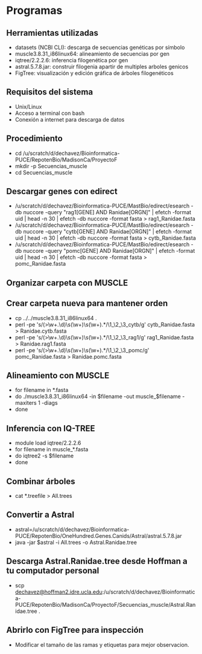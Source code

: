 # Programas
## Herramientas utilizadas
* datasets (NCBI CLI): descarga de secuencias genéticas por símbolo
* muscle3.8.31_i86linux64: alineamiento de secuencias por gen
* iqtree/2.2.2.6: inferencia filogenética por gen
* astral.5.7.8.jar: construir filogenia apartir de multiples arboles genicos
* FigTree: visualización y edición gráfica de árboles filogenéticos

## Requisitos del sistema
* Unix/Linux
* Acceso a terminal con bash
* Conexión a internet para descarga de datos

## Procedimiento
* cd /u/scratch/d/dechavez/Bioinformatica-PUCE/RepotenBio/MadisonCa/ProyectoF
* mkdir -p Secuencias_muscle
* cd Secuencias_muscle

## Descargar genes con edirect
* /u/scratch/d/dechavez/Bioinformatica-PUCE/MastBio/edirect/esearch -db nuccore -query "rag1[GENE] AND Ranidae[ORGN]" | efetch -format uid | head -n 30 | efetch -db nuccore -format fasta > rag1_Ranidae.fasta
* /u/scratch/d/dechavez/Bioinformatica-PUCE/MastBio/edirect/esearch -db nuccore -query "cytb[GENE] AND Ranidae[ORGN]" | efetch -format uid | head -n 30 | efetch -db nuccore -format fasta > cytb_Ranidae.fasta
* /u/scratch/d/dechavez/Bioinformatica-PUCE/MastBio/edirect/esearch -db nuccore -query "pomc[GENE] AND Ranidae[ORGN]" | efetch -format uid | head -n 30 | efetch -db nuccore -format fasta > pomc_Ranidae.fasta

## Organizar carpeta con MUSCLE

## Crear carpeta nueva para mantener orden
* cp ../../muscle3.8.31_i86linux64 .
* perl -pe 's/(>\w+.\d)\s(\w+)\s(\w+).*/\1_\2_\3_cytb/g' cytb_Ranidae.fasta > Ranidae.cytb.fasta
* perl -pe 's/(>\w+.\d)\s(\w+)\s(\w+).*/\1_\2_\3_rag1/g' rag1_Ranidae.fasta > Ranidae.rag1.fasta
* perl -pe 's/(>\w+.\d)\s(\w+)\s(\w+).*/\1_\2_\3_pomc/g' pomc_Ranidae.fasta > Ranidae.pomc.fasta

## Alineamiento con MUSCLE
* for filename in *.fasta
* do ./muscle3.8.31_i86linux64 -in $filename -out muscle_$filename -maxiters 1 -diags
* done

## Inferencia con IQ-TREE
* module load iqtree/2.2.2.6
* for filename in muscle_*.fasta
* do iqtree2 -s $filename
* done

## Combinar árboles
* cat *.treefile > All.trees

## Convertir a Astral
* astral=/u/scratch/d/dechavez/Bioinformatica-PUCE/RepotenBio/OneHundred.Genes.Canids/Astral/astral.5.7.8.jar
* java -jar $astral -i All.trees -o Astral.Ranidae.tree

## Descarga Astral.Ranidae.tree desde Hoffman a tu computador personal
* scp dechavez@hoffman2.idre.ucla.edu:/u/scratch/d/dechavez/Bioinformatica-PUCE/RepotenBio/MadisonCa/ProyectoF/Secuencias_muscle/Astral.Ranidae.tree .

## Abrirlo con FigTree para inspección
* Modificar el tamaño de las ramas y etiquetas para mejor observacion.
